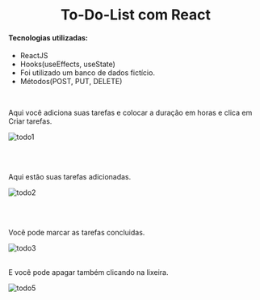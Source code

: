 <h1 align="center">To-Do-List com React</h1>

<h4>Tecnologias utilizadas:</h4>
<ul>
  <li>ReactJS</li>
   <li>Hooks(useEffects, useState)</li>
  <li>Foi utilizado um banco de dados fictício.</li>
   <li>Métodos(POST, PUT, DELETE)</li>
   
  
</ul>

<br>

<p>Aqui você adiciona suas tarefas e colocar a duração em horas e clica em Criar tarefas.</p>

![todo1](https://user-images.githubusercontent.com/94764138/167212426-5b5250f1-bd98-4620-a1b5-8cf1f50210fd.png)

<br>
<br>

<p>Aqui estão suas tarefas adicionadas.</p>

![todo2](https://user-images.githubusercontent.com/94764138/167213572-43574a97-af15-4a2f-b35e-6d0efa2d1cc4.png)

<br>
<br>

<p>Você pode marcar as tarefas concluidas.</p>


![todo3](https://user-images.githubusercontent.com/94764138/167214019-547bd1b8-5749-406f-b255-2206d90ebf07.png)
<br>
<br>

<p>E você pode apagar também clicando na lixeira.</p>

![todo5](https://user-images.githubusercontent.com/94764138/167214161-42ab12ff-34c5-40bd-96d1-92d9d87c99d1.png)
